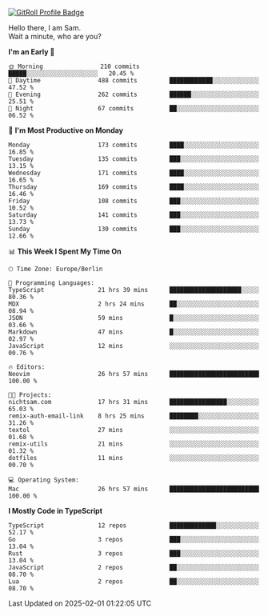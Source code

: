 <a href="https://gitroll.io/profile/u8g4G6FTZM7WSCSqTRPGSHZygT4O2" target="_blank"><img src="https://gitroll.io/api/badges/profiles/v1/u8g4G6FTZM7WSCSqTRPGSHZygT4O2?theme=nord" alt="GitRoll Profile Badge"/></a>

Hello there, I am Sam.  
Wait a minute, who are you?
  
<!--START_SECTION:waka-->
**I'm an Early 🐤** 

```text
🌞 Morning                210 commits         █████░░░░░░░░░░░░░░░░░░░░   20.45 % 
🌆 Daytime                488 commits         ████████████░░░░░░░░░░░░░   47.52 % 
🌃 Evening                262 commits         ██████░░░░░░░░░░░░░░░░░░░   25.51 % 
🌙 Night                  67 commits          ██░░░░░░░░░░░░░░░░░░░░░░░   06.52 % 
```
📅 **I'm Most Productive on Monday** 

```text
Monday                   173 commits         ████░░░░░░░░░░░░░░░░░░░░░   16.85 % 
Tuesday                  135 commits         ███░░░░░░░░░░░░░░░░░░░░░░   13.15 % 
Wednesday                171 commits         ████░░░░░░░░░░░░░░░░░░░░░   16.65 % 
Thursday                 169 commits         ████░░░░░░░░░░░░░░░░░░░░░   16.46 % 
Friday                   108 commits         ███░░░░░░░░░░░░░░░░░░░░░░   10.52 % 
Saturday                 141 commits         ███░░░░░░░░░░░░░░░░░░░░░░   13.73 % 
Sunday                   130 commits         ███░░░░░░░░░░░░░░░░░░░░░░   12.66 % 
```


📊 **This Week I Spent My Time On** 

```text
🕑︎ Time Zone: Europe/Berlin

💬 Programming Languages: 
TypeScript               21 hrs 39 mins      ████████████████████░░░░░   80.36 % 
MDX                      2 hrs 24 mins       ██░░░░░░░░░░░░░░░░░░░░░░░   08.94 % 
JSON                     59 mins             █░░░░░░░░░░░░░░░░░░░░░░░░   03.66 % 
Markdown                 47 mins             █░░░░░░░░░░░░░░░░░░░░░░░░   02.97 % 
JavaScript               12 mins             ░░░░░░░░░░░░░░░░░░░░░░░░░   00.76 % 

🔥 Editors: 
Neovim                   26 hrs 57 mins      █████████████████████████   100.00 % 

🐱‍💻 Projects: 
nichtsam.com             17 hrs 31 mins      ████████████████░░░░░░░░░   65.03 % 
remix-auth-email-link    8 hrs 25 mins       ████████░░░░░░░░░░░░░░░░░   31.26 % 
textol                   27 mins             ░░░░░░░░░░░░░░░░░░░░░░░░░   01.68 % 
remix-utils              21 mins             ░░░░░░░░░░░░░░░░░░░░░░░░░   01.32 % 
dotfiles                 11 mins             ░░░░░░░░░░░░░░░░░░░░░░░░░   00.70 % 

💻 Operating System: 
Mac                      26 hrs 57 mins      █████████████████████████   100.00 % 
```

**I Mostly Code in TypeScript** 

```text
TypeScript               12 repos            █████████████░░░░░░░░░░░░   52.17 % 
Go                       3 repos             ███░░░░░░░░░░░░░░░░░░░░░░   13.04 % 
Rust                     3 repos             ███░░░░░░░░░░░░░░░░░░░░░░   13.04 % 
JavaScript               2 repos             ██░░░░░░░░░░░░░░░░░░░░░░░   08.70 % 
Lua                      2 repos             ██░░░░░░░░░░░░░░░░░░░░░░░   08.70 % 
```




 Last Updated on 2025-02-01 01:22:05 UTC
<!--END_SECTION:waka-->
